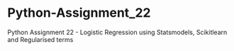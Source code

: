 # Python-Assignment_22
Python Assignment 22 - Logistic Regression using Statsmodels, Scikitlearn and Regularised terms
